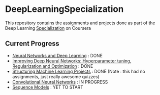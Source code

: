 # DeepLearningSpecialization
This repository contains the assignments and projects done as part of the Deep Learning [Specialization](https://www.coursera.org/specializations/deep-learning) on Coursera

## Current Progress

  - [Neural Networks and Deep Learning](https://www.coursera.org/learn/neural-networks-deep-learning) : DONE
  - [Improving Deep Neural Networks: Hyperparameter tuning, Regularization and Optimization](https://www.coursera.org/learn/deep-neural-network/home/welcome) : DONE
  - [Structuring Machine Learning Projects]() : DONE (Note : this had no assignments, just really awesome quizzes)
  - [Convolutional Neural Networks](https://www.coursera.org/learn/convolutional-neural-networks/home/welcome) : IN PROGRESS
  - [Sequence Models](https://www.coursera.org/learn/nlp-sequence-models) : YET TO START
